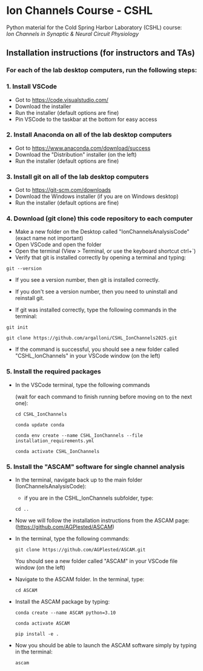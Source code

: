 # Ion Channels Course - CSHL
Python material for the Cold Spring Harbor Laboratory (CSHL) course:  
*Ion Channels in Synaptic & Neural Circuit Physiology*

## Installation instructions (for instructors and TAs)
### For each of the lab desktop computers, run the following steps:
### 1. Install VSCode 
- Got to https://code.visualstudio.com/
- Download the installer
- Run the installer (default options are fine)
- Pin VSCode to the taskbar at the bottom for easy access

### 2. Install Anaconda on all of the lab desktop computers
 - Got to https://www.anaconda.com/download/success
 - Download the "Distribution" installer (on the left)
 - Run the installer (default options are fine)

 ### 3. Install git on all of the lab desktop computers
 - Got to https://git-scm.com/downloads
 - Download the Windows installer (if you are on Windows desktop)
 - Run the installer (default options are fine) 

### 4. Download (git clone) this code repository to each computer
- Make a new folder on the Desktop called "IonChannelsAnalysisCode" (exact name not important)
- Open VSCode and open the folder
- Open the terminal (View > Terminal, or use the keyboard shortcut ctrl+`) 
- Verify that git is installed correctly by opening a terminal and typing:
```
git --version
```
- If you see a version number, then git is installed correctly.
- If you don't see a version number, then you need to uninstall and reinstall git.

- If git was installed correctly, type the following commands in the terminal:
```
git init
```
```
git clone https://github.com/argalloni/CSHL_IonChannels2025.git
```
- If the command is successful, you should see a new folder called "CSHL_IonChannels" in your VSCode window (on the left)

### 5. Install the required packages
- In the VSCode terminal, type the following commands 

    (wait for each command to finish running before moving on to the next one):
    ```
    cd CSHL_IonChannels
    ```
    ```
    conda update conda
    ```
    ```
    conda env create --name CSHL_IonChannels --file installation_requirements.yml
    ```
    ```
    conda activate CSHL_IonChannels
    ```

### 5. Install the "ASCAM" software for single channel analysis
- In the terminal, navigate back up to the main folder (IonChannelsAnalysisCode):
    - if you are in the CSHL_IonChannels subfolder, type:
    ```
    cd ..
    ```
- Now we will follow the installation instructions from the ASCAM page: (https://github.com/AGPlested/ASCAM) 

- In the terminal, type the following commands:
    ```
    git clone https://github.com/AGPlested/ASCAM.git
    ```
    You should see a new folder called "ASCAM" in your VSCode file window (on the left)
- Navigate to the ASCAM folder. In the terminal, type:
    ```
    cd ASCAM
    ```
- Install the ASCAM package by typing:
    ```
    conda create --name ASCAM python=3.10
    ```
    ```
    conda activate ASCAM
    ```
    ```
    pip install -e .
    ```
- Now you should be able to launch the ASCAM software simply by typing in the terminal:
    ```
    ascam
    ```